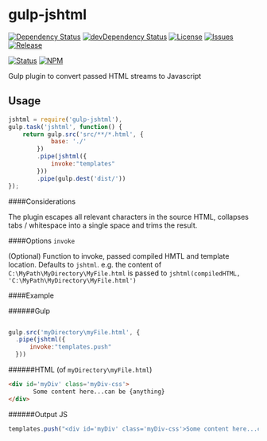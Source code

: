 gulp-jshtml
======
[![Dependency Status](https://img.shields.io/david/sw4/gulp-jshtml.svg?style=flat-square)](https://david-dm.org/sw4/gulp-jshtml)
[![devDependency Status](https://img.shields.io/david/dev/sw4/gulp-jshtml.svg?style=flat-square)](https://david-dm.org/sw4/gulp-jshtml#info=devDependencies)
[![License](http://img.shields.io/badge/license-MIT-green.svg?style=flat-square)](https://github.com/sw4/gulp-jshtml/blob/master/LICENSE-MIT.md)
[![Issues](https://img.shields.io/github/issues/sw4/gulp-jshtml.svg?style=flat-square)](https://github.com/sw4/gulp-jshtml/issues)
[![Release](https://img.shields.io/github/release/sw4/gulp-jshtml.svg?style=flat-square)](https://github.com/sw4/gulp-jshtml/releases)


[![Status](https://badge.fury.io/gh/sw4%2Fgulp-jshtml.png)]()
[![NPM](https://badge.fury.io/js/gulp-jshtml.png)]()

Gulp plugin to convert passed HTML streams to Javascript


Usage
---
```javascript
jshtml = require('gulp-jshtml'),
gulp.task('jshtml', function() {
	return gulp.src('src/**/*.html', {
            base: './'
        })
        .pipe(jshtml({
        	invoke:"templates"
        }))        
        .pipe(gulp.dest('dist/'))		
});
```

####Considerations

The plugin escapes all relevant characters in the source HTML, collapses tabs / whitespace into a single space and trims the result.

####Options
`invoke` 

(Optional) Function to invoke, passed compiled HMTL and template location. Defaults to `jshtml`. e.g. the content of `C:\MyPath\MyDirectory\MyFile.html` is passed to `jshtml(compiledHTML, 'C:\MyPath\MyDirectory\MyFile.html')`

####Example

######Gulp

```javascript

gulp.src('myDirectory\myFile.html', {
  .pipe(jshtml({
      invoke:"templates.push"
  }))  
```

######HTML (of `myDirectory\myFile.html`)

```html
<div id='myDiv' class='myDiv-css'>
       Some content here...can be {anything}	   
</div>
```
######Output JS
```javascript
templates.push("<div id='myDiv' class='myDiv-css'>Some content here...can be {anything}</div>", "myDirectory\myFile.html");
```
